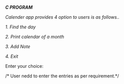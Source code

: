 ***C PROGRAM***

_Calender app provides 4 option to users is as follows.._

   *1. Find the day*

   *2. Print calendar of a month*

   *3. Add Note*

   *4. Exit*

Enter your choice:

/* User nedd to enter the entries as per requirement.*/
